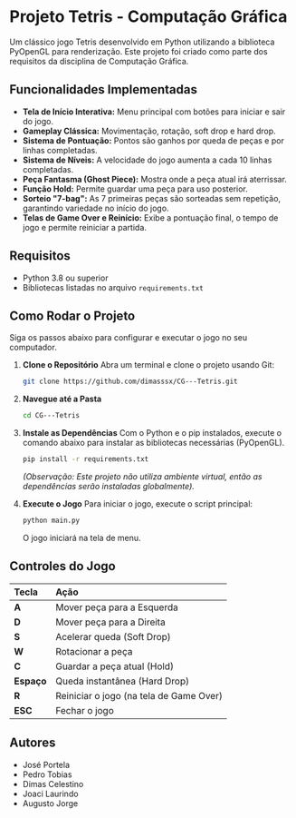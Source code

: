  # Projeto Tetris - Computação Gráfica

Um clássico jogo Tetris desenvolvido em Python utilizando a biblioteca PyOpenGL para renderização. Este projeto foi criado como parte dos requisitos da disciplina de Computação Gráfica.

## Funcionalidades Implementadas

* **Tela de Início Interativa:** Menu principal com botões para iniciar e sair do jogo.
* **Gameplay Clássica:** Movimentação, rotação, soft drop e hard drop.
* **Sistema de Pontuação:** Pontos são ganhos por queda de peças e por linhas completadas.
* **Sistema de Níveis:** A velocidade do jogo aumenta a cada 10 linhas completadas.
* **Peça Fantasma (Ghost Piece):** Mostra onde a peça atual irá aterrissar.
* **Função Hold:** Permite guardar uma peça para uso posterior.
* **Sorteio "7-bag":** As 7 primeiras peças são sorteadas sem repetição, garantindo variedade no início do jogo.
* **Telas de Game Over e Reinício:** Exibe a pontuação final, o tempo de jogo e permite reiniciar a partida.

## Requisitos

* Python 3.8 ou superior
* Bibliotecas listadas no arquivo `requirements.txt`

## Como Rodar o Projeto

Siga os passos abaixo para configurar e executar o jogo no seu computador.

1.  **Clone o Repositório**
    Abra um terminal e clone o projeto usando Git:
    ```bash
    git clone https://github.com/dimasssx/CG---Tetris.git

2.  **Navegue até a Pasta**
    ```bash
    cd CG---Tetris
    ```

3.  **Instale as Dependências**
    Com o Python e o pip instalados, execute o comando abaixo para instalar as bibliotecas necessárias (PyOpenGL).
    ```bash
    pip install -r requirements.txt
    ```
    *(Observação: Este projeto não utiliza ambiente virtual, então as dependências serão instaladas globalmente).*

4.  **Execute o Jogo**
    Para iniciar o jogo, execute o script principal:
    ```bash
    python main.py
    ```
    O jogo iniciará na tela de menu.

## Controles do Jogo

| Tecla | Ação |
| :--- | :--- |
| **A** | Mover peça para a Esquerda |
| **D** | Mover peça para a Direita |
| **S** | Acelerar queda (Soft Drop) |
| **W** | Rotacionar a peça |
| **C** | Guardar a peça atual (Hold) |
| **Espaço** | Queda instantânea (Hard Drop) |
| **R** | Reiniciar o jogo (na tela de Game Over) |
| **ESC**| Fechar o jogo |

## Autores

* José Portela
* Pedro Tobias 
* Dimas Celestino
* Joaci Laurindo
* Augusto Jorge
